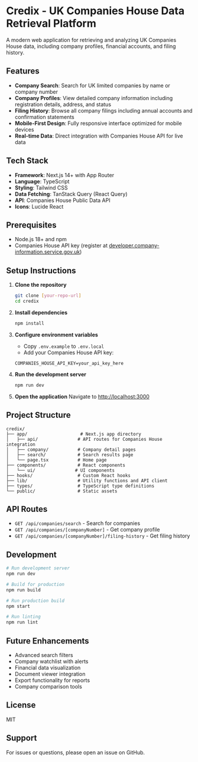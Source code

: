 # Credix - UK Companies House Data Retrieval Platform

A modern web application for retrieving and analyzing UK Companies House data, including company profiles, financial accounts, and filing history.

## Features

- **Company Search**: Search for UK limited companies by name or company number
- **Company Profiles**: View detailed company information including registration details, address, and status
- **Filing History**: Browse all company filings including annual accounts and confirmation statements
- **Mobile-First Design**: Fully responsive interface optimized for mobile devices
- **Real-time Data**: Direct integration with Companies House API for live data

## Tech Stack

- **Framework**: Next.js 14+ with App Router
- **Language**: TypeScript
- **Styling**: Tailwind CSS
- **Data Fetching**: TanStack Query (React Query)
- **API**: Companies House Public Data API
- **Icons**: Lucide React

## Prerequisites

- Node.js 18+ and npm
- Companies House API key (register at [developer.company-information.service.gov.uk](https://developer.company-information.service.gov.uk))

## Setup Instructions

1. **Clone the repository**
   ```bash
   git clone [your-repo-url]
   cd credix
   ```

2. **Install dependencies**
   ```bash
   npm install
   ```

3. **Configure environment variables**
   - Copy `.env.example` to `.env.local`
   - Add your Companies House API key:
   ```env
   COMPANIES_HOUSE_API_KEY=your_api_key_here
   ```

4. **Run the development server**
   ```bash
   npm run dev
   ```

5. **Open the application**
   Navigate to [http://localhost:3000](http://localhost:3000)

## Project Structure

```
credix/
├── app/                    # Next.js app directory
│   ├── api/               # API routes for Companies House integration
│   ├── company/           # Company detail pages
│   ├── search/            # Search results page
│   └── page.tsx           # Home page
├── components/            # React components
│   └── ui/               # UI components
├── hooks/                 # Custom React hooks
├── lib/                   # Utility functions and API client
├── types/                 # TypeScript type definitions
└── public/                # Static assets
```

## API Routes

- `GET /api/companies/search` - Search for companies
- `GET /api/companies/[companyNumber]` - Get company profile
- `GET /api/companies/[companyNumber]/filing-history` - Get filing history

## Development

```bash
# Run development server
npm run dev

# Build for production
npm run build

# Run production build
npm start

# Run linting
npm run lint
```

## Future Enhancements

- Advanced search filters
- Company watchlist with alerts
- Financial data visualization
- Document viewer integration
- Export functionality for reports
- Company comparison tools

## License

MIT

## Support

For issues or questions, please open an issue on GitHub.
